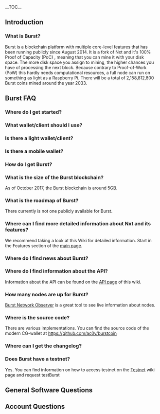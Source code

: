 \_\_TOC\_\_

**Introduction**
----------------

### **What is Burst?**

Burst is a blockchain platform with multiple core-level features that has been running publicly since August 2014. It is a fork of Nxt and it's 100% Proof of Capacity (PoC) , meaning that you can mine it with your disk space. The more disk space you assign to mining, the higher chances you have of processing the next block. Because contrary to Proof-of-Work (PoW) this hardly needs computational resources, a full node can run on something as light as a Raspberry Pi. There will be a total of 2,158,812,800 Burst coins mined around the year 2033.

**Burst FAQ**
-------------

### **Where do I get started?**

### **What wallet/client should I use?**

### **Is there a light wallet/client?**

### **Is there a mobile wallet?**

### **How do I get Burst?**

### **What is the size of the Burst blockchain?**

As of October 2017, the Burst blockchain is around 5GB.

### **What is the roadmap of Burst?**

There currently is not one publicly available for Burst.

### **Where can I find more detailed information about Nxt and its features?**

We recommend taking a look at this Wiki for detailed information. Start in the Features section of the [main page](main-page.md).

### **Where do I find news about Burst?**

### **Where do I find information about the API?**

Information about the API can be found on the [API page](the-nxt-api.md) of this wiki.

### **How many nodes are up for Burst?**

[Burst Network Observer](https://explore.burst.cryptoguru.org/tool/observe%7CThe) is a great tool to see live information about nodes.

### **Where is the source code?**

There are various implementations. You can find the source code of the modern CG-wallet at <https://github.com/ac0v/burstcoin>

### **Where can I get the changelog?**

### **Does Burst have a testnet?**

Yes. You can find information on how to access testnet on the [Testnet](testnet.md) wiki page and request testBurst

**General Software Questions**
------------------------------

**Account Questions**
---------------------
